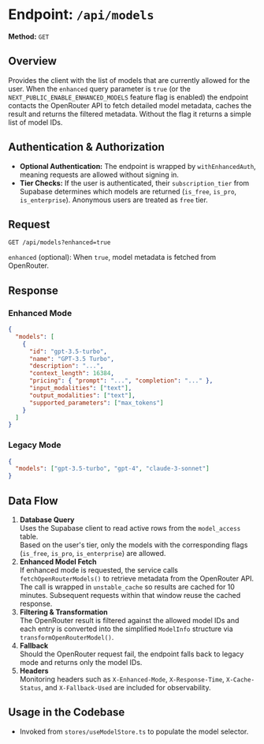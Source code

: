 # Endpoint: `/api/models`

**Method:** `GET`

## Overview

Provides the client with the list of models that are currently allowed for the user. When the `enhanced` query parameter is `true` (or the `NEXT_PUBLIC_ENABLE_ENHANCED_MODELS` feature flag is enabled) the endpoint contacts the OpenRouter API to fetch detailed model metadata, caches the result and returns the filtered metadata. Without the flag it returns a simple list of model IDs.

## Authentication & Authorization

- **Optional Authentication:** The endpoint is wrapped by `withEnhancedAuth`, meaning requests are allowed without signing in.
- **Tier Checks:** If the user is authenticated, their `subscription_tier` from Supabase determines which models are returned (`is_free`, `is_pro`, `is_enterprise`). Anonymous users are treated as `free` tier.

## Request

```http
GET /api/models?enhanced=true
```

`enhanced` (optional): When `true`, model metadata is fetched from OpenRouter.

## Response

### Enhanced Mode

```json
{
  "models": [
    {
      "id": "gpt-3.5-turbo",
      "name": "GPT‑3.5 Turbo",
      "description": "...",
      "context_length": 16384,
      "pricing": { "prompt": "...", "completion": "..." },
      "input_modalities": ["text"],
      "output_modalities": ["text"],
      "supported_parameters": ["max_tokens"]
    }
  ]
}
```

### Legacy Mode

```json
{
  "models": ["gpt-3.5-turbo", "gpt-4", "claude-3-sonnet"]
}
```

## Data Flow

1. **Database Query**  
   Uses the Supabase client to read active rows from the `model_access` table.  
   Based on the user's tier, only the models with the corresponding flags (`is_free`, `is_pro`, `is_enterprise`) are allowed.
2. **Enhanced Model Fetch**  
   If enhanced mode is requested, the service calls `fetchOpenRouterModels()` to retrieve metadata from the OpenRouter API.  
   The call is wrapped in `unstable_cache` so results are cached for 10 minutes. Subsequent requests within that window reuse the cached response.
3. **Filtering & Transformation**  
   The OpenRouter result is filtered against the allowed model IDs and each entry is converted into the simplified `ModelInfo` structure via `transformOpenRouterModel()`.
4. **Fallback**  
   Should the OpenRouter request fail, the endpoint falls back to legacy mode and returns only the model IDs.
5. **Headers**  
   Monitoring headers such as `X-Enhanced-Mode`, `X-Response-Time`, `X-Cache-Status`, and `X-Fallback-Used` are included for observability.

## Usage in the Codebase

- Invoked from `stores/useModelStore.ts` to populate the model selector.
